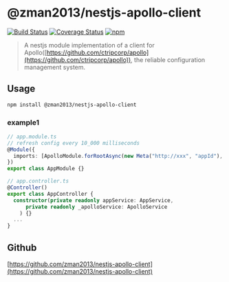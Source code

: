 # @zman2013/nestjs-apollo-client

[![Build Status](https://github.com/zman2013/nestjs-apollo-client/workflows/Build%20and%20Release/badge.svg)](https://github.com/zman2013/nestjs-apollo-client/workflows/Build%20and%20Release/badge.svg)
[![Coverage Status](https://coveralls.io/repos/github/zman2013/nestjs-apollo-client/badge.svg?branch=master)](https://coveralls.io/github/zman2013/nestjs-apollo-client?branch=master)
[![npm](https://img.shields.io/npm/v/@zman2013/nestjs-apollo-client.svg)](https://www.npmjs.com/package/@zman2013/nestjs-apollo-client/)

> A nestjs module implementation of a client for Apollo([https://github.com/ctripcorp/apollo](https://github.com/ctripcorp/apollo)), the reliable configuration management system.

## Usage

```bash
npm install @zman2013/nestjs-apollo-client
```

### example1
```typescript
// app.module.ts
// refresh config every 10_000 milliseconds
@Module({
  imports: [ApolloModule.forRootAsync(new Meta("http://xxx", "appId"), 10_000)]
})
export class AppModule {}

// app.controller.ts
@Controller()
export class AppController {
  constructor(private readonly appService: AppService,
      private readonly _apolloService: ApolloService
    ) {}
  ...
}
```

## Github
[https://github.com/zman2013/nestjs-apollo-client](https://github.com/zman2013/nestjs-apollo-client)